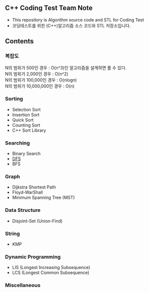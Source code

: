 ## C++ Coding Test Team Note
* This repository is Algorithm source code and STL for Coding Test
* 코딩테스트를 위한 (C++)알고리즘 소스 코드와 STL 저장소입니다.

## Contents
### 복잡도   
N의 범위가 500인 경우 : O(n^3)인 알고리즘을 설계하면 풀 수 있다.   
N의 범위가 2,000인 경우 : O(n^2)   
N의 범위가 100,000인 경우 : O(nlogn)   
N의 범위가 10,000,000인 경우 : O(n)   

### Sorting
  * Selection Sort
  * Insertion Sort
  * Quick Sort
  * Counting Sort
  * C++ Sort Library

### Searching
  * Binary Search
  * [DFS](https://github.com/ERIN56/Cpp-Team-Notes/blob/master/Searching/dfs_visit_graph_node_recursive.cpp)
  * BFS

### Graph
  * Dijkstra Shortest Path
  * Floyd-WarShall 
  * Minimum Spanning Tree (MST)

### Data Structure
  * Disjoint-Set (Union-Find)

### String
  * KMP

### Dynamic Programming
  * LIS (Longest Increasing Subsequence)
  * LCS (Longest Common Subsequence)

### 

### Miscellaneous








